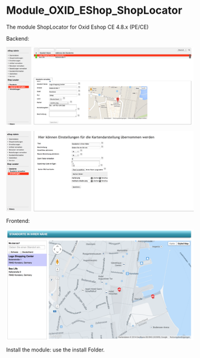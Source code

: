 Module_OXID_EShop_ShopLocator 
=============================


The module ShopLocator for Oxid Eshop CE 4.8.x (PE/CE)

Backend:

![alt tag](https://github.com/philhecht/Module_OXID_EShop_ShopLocator/blob/master/screenshots/backend1.png)

![alt tag](https://github.com/philhecht/Module_OXID_EShop_ShopLocator/blob/master/screenshots/backend2.png)

Frontend:

![alt tag](https://github.com/philhecht/Module_OXID_EShop_ShopLocator/blob/master/screenshots/frontend.png)


Install the module: use the install Folder.


